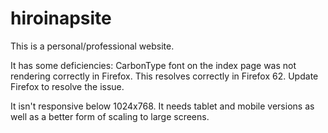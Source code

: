 # hiroinapsite
This is a personal/professional website.

It has some deficiencies:
CarbonType font on the index page was not rendering correctly in Firefox.
This resolves correctly in Firefox 62. Update Firefox to resolve the issue.

It isn't responsive below 1024x768.
It needs tablet and mobile versions as well as a better form of scaling to large screens.
